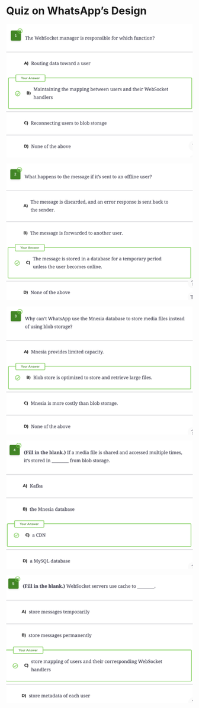 # Quiz on WhatsApp’s Design

![](<../.gitbook/assets/Screenshot 2023-09-02 at 8.15.37 PM.png>)

![](<../.gitbook/assets/Screenshot 2023-09-02 at 8.16.09 PM.png>)

![](<../.gitbook/assets/Screenshot 2023-09-02 at 8.16.39 PM.png>)

![](<../.gitbook/assets/Screenshot 2023-09-02 at 8.17.00 PM.png>)

![](<../.gitbook/assets/Screenshot 2023-09-02 at 8.17.26 PM.png>)
